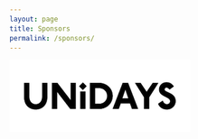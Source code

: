 ```yaml
---
layout: page
title: Sponsors
permalink: /sponsors/
---
```

 
<a href="https://tracking.launchpilots.com/pixel.png?campaign=unidays_demo&brand=unidays&direct_link=0&society_id=438">
	<img border="0" alt="UNiDAYS" src="/images/sponsor_logos/unidays.png">
</a>

